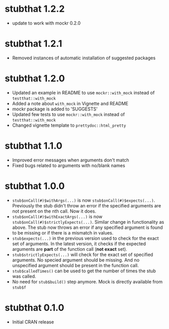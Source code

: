 # stubthat 1.2.2
- update to work with mockr 0.2.0

# stubthat 1.2.1
- Removed instances of automatic installation of suggested packages

# stubthat 1.2.0
- Updated an example in README to use `mockr::with_mock` instead of `testthat::with_mock`
- Added a note about `with_mock` in Vignette and README
- mockr package is added to 'SUGGESTS'
- Updated few tests to use `mockr::with_mock` instead of `testthat::with_mock`
- Changed vignette template to `prettydoc::html_pretty`

# stubthat 1.1.0
- Improved error messages when arguments don't match
- Fixed bugs related to arguments with no/blank names

# stubthat 1.0.0
- `stub$onCall(#)$withArgs(...)` is now `stub$onCall(#)$expects(...)`. Previously the stub didn't throw an error if the specified arguments are not present on the nth call. Now it does.
- `stub$onCall(#)$withExactArgs(...)` is now `stub$onCall(#)$strictlyExpects(...)`. Similar change in functionality as above. The stub now throws an error if any specified argument is found to be missing or if there is a mismatch in values.
- `stub$expects(...)` in the previous version used to check for the exact set of arguments. In the latest version, it checks if the expected arguments are **part** of the function call (**not exact** set).
- `stub$strictlyExpects(...)` will check for the exact set of specified arguments. No specied argument should be missing. And no unspecified argument should be present in the function call.
- `stub$calledTimes()` can be used to get the number of times the stub was called.
- No need for `stub$build()` step anymore. Mock is directly available from `stub$f`

# stubthat 0.1.0
- Initial CRAN release
